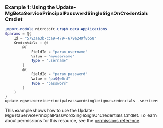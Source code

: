 ### Example 1: Using the Update-MgBetaServicePrincipalPasswordSingleSignOnCredentials Cmdlet
```powershell
Import-Module Microsoft.Graph.Beta.Applications
$params = @{
	Id = "5793aa3b-cca9-4794-679a240f8b58"
	Credentials = @(
		@{
			FieldId = "param_username"
			Value = "myusername"
			Type = "username"
		}
		@{
			FieldId = "param_password"
			Value = "pa$$w0rd"
			Type = "password"
		}
	)
}
Update-MgBetaServicePrincipalPasswordSingleSignOnCredentials -ServicePrincipalId $servicePrincipalId -BodyParameter $params
```
This example shows how to use the Update-MgBetaServicePrincipalPasswordSingleSignOnCredentials Cmdlet.
To learn about permissions for this resource, see the [permissions reference](/graph/permissions-reference).
